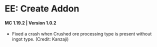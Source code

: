 # EE: Create Addon
#### MC 1.19.2 | Version 1.0.2

* Fixed a crash when Crushed ore processing type is present without ingot type. (Credit: Kanzaji)
